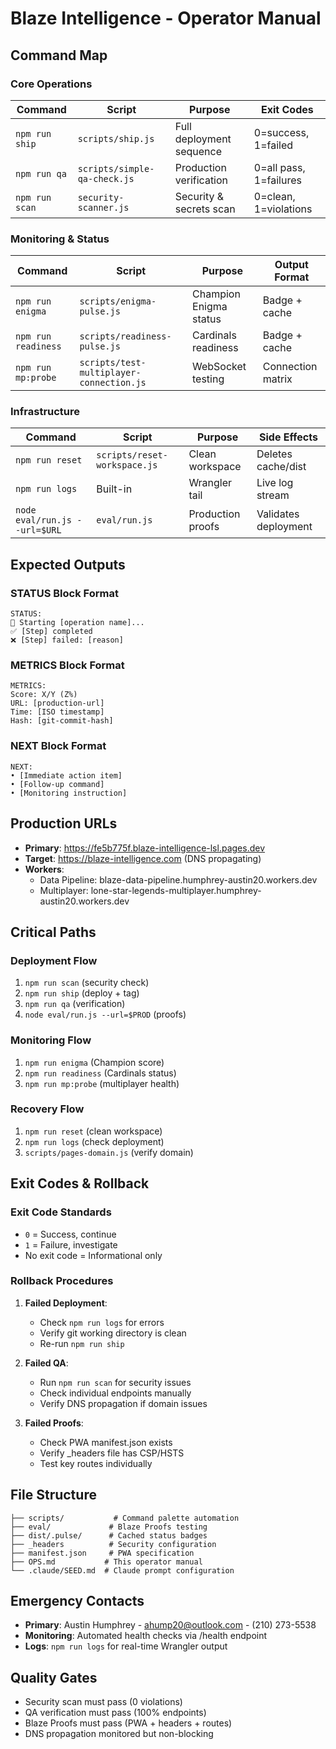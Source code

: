 # Blaze Intelligence - Operator Manual

## Command Map

### Core Operations
| Command | Script | Purpose | Exit Codes |
|---------|--------|---------|------------|
| `npm run ship` | `scripts/ship.js` | Full deployment sequence | 0=success, 1=failed |
| `npm run qa` | `scripts/simple-qa-check.js` | Production verification | 0=all pass, 1=failures |
| `npm run scan` | `security-scanner.js` | Security & secrets scan | 0=clean, 1=violations |

### Monitoring & Status
| Command | Script | Purpose | Output Format |
|---------|--------|---------|---------------|
| `npm run enigma` | `scripts/enigma-pulse.js` | Champion Enigma status | Badge + cache |
| `npm run readiness` | `scripts/readiness-pulse.js` | Cardinals readiness | Badge + cache |
| `npm run mp:probe` | `scripts/test-multiplayer-connection.js` | WebSocket testing | Connection matrix |

### Infrastructure
| Command | Script | Purpose | Side Effects |
|---------|--------|---------|--------------|
| `npm run reset` | `scripts/reset-workspace.js` | Clean workspace | Deletes cache/dist |
| `npm run logs` | Built-in | Wrangler tail | Live log stream |
| `node eval/run.js --url=$URL` | `eval/run.js` | Production proofs | Validates deployment |

## Expected Outputs

### STATUS Block Format
```
STATUS:
🚀 Starting [operation name]...
✅ [Step] completed
❌ [Step] failed: [reason]
```

### METRICS Block Format  
```
METRICS:
Score: X/Y (Z%)
URL: [production-url]
Time: [ISO timestamp]
Hash: [git-commit-hash]
```

### NEXT Block Format
```
NEXT:
• [Immediate action item]
• [Follow-up command]
• [Monitoring instruction]
```

## Production URLs
- **Primary**: https://fe5b775f.blaze-intelligence-lsl.pages.dev
- **Target**: https://blaze-intelligence.com (DNS propagating)
- **Workers**: 
  - Data Pipeline: blaze-data-pipeline.humphrey-austin20.workers.dev
  - Multiplayer: lone-star-legends-multiplayer.humphrey-austin20.workers.dev

## Critical Paths

### Deployment Flow
1. `npm run scan` (security check)
2. `npm run ship` (deploy + tag)
3. `npm run qa` (verification)
4. `node eval/run.js --url=$PROD` (proofs)

### Monitoring Flow
1. `npm run enigma` (Champion score)
2. `npm run readiness` (Cardinals status)  
3. `npm run mp:probe` (multiplayer health)

### Recovery Flow
1. `npm run reset` (clean workspace)
2. `npm run logs` (check deployment)
3. `scripts/pages-domain.js` (verify domain)

## Exit Codes & Rollback

### Exit Code Standards
- `0` = Success, continue
- `1` = Failure, investigate  
- No exit code = Informational only

### Rollback Procedures
1. **Failed Deployment**: 
   - Check `npm run logs` for errors
   - Verify git working directory is clean
   - Re-run `npm run ship`

2. **Failed QA**: 
   - Run `npm run scan` for security issues
   - Check individual endpoints manually
   - Verify DNS propagation if domain issues

3. **Failed Proofs**:
   - Check PWA manifest.json exists
   - Verify _headers file has CSP/HSTS
   - Test key routes individually

## File Structure
```
├── scripts/           # Command palette automation
├── eval/             # Blaze Proofs testing
├── dist/.pulse/      # Cached status badges  
├── _headers          # Security configuration
├── manifest.json     # PWA specification
├── OPS.md           # This operator manual
└── .claude/SEED.md  # Claude prompt configuration
```

## Emergency Contacts
- **Primary**: Austin Humphrey - ahump20@outlook.com - (210) 273-5538
- **Monitoring**: Automated health checks via /health endpoint
- **Logs**: `npm run logs` for real-time Wrangler output

## Quality Gates
- Security scan must pass (0 violations)
- QA verification must pass (100% endpoints)
- Blaze Proofs must pass (PWA + headers + routes)
- DNS propagation monitored but non-blocking